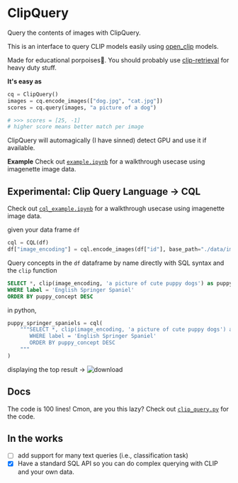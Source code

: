 # ClipQuery

Query the contents of images with ClipQuery.

This is an interface to query CLIP models easily using [open_clip](https://github.com/mlfoundations/open_clip) models.

Made for educational porpoises🐬. You should probably use [clip-retrieval](https://github.com/rom1504/clip-retrieval) for heavy duty stuff.

**It's easy as**

```python
cq = ClipQuery()
images = cq.encode_images(["dog.jpg", "cat.jpg"])
scores = cq.query(images, "a picture of a dog")

# >>> scores = [25, -1]
# higher score means better match per image
```

ClipQuery will automagically (I have sinned) detect GPU and use it if available.

**Example**
Check out [`example.ipynb`](example.ipynb) for a walkthrough usecase using imagenette image data.

## Experimental: Clip Query Language -> CQL

Check out [`cql_example.ipynb`](cql_example.ipynb) for a walkthrough usecase using imagenette image data.

given your data frame `df`

```python
cql = CQL(df)
df["image_encoding"] = cql.encode_images(df["id"], base_path="./data/imagenette")
```

Query concepts in the `df` dataframe by name directly with SQL syntax and the `clip` function

```SQL
SELECT *, clip(image_encoding, 'a picture of cute puppy dogs') as puppy_concept FROM df
WHERE label = 'English Springer Spaniel'
ORDER BY puppy_concept DESC
```

in python,

```python
puppy_springer_spaniels = cql(
    """SELECT *, clip(image_encoding, 'a picture of cute puppy dogs') as puppy_concept FROM df
       WHERE label = 'English Springer Spaniel'
       ORDER BY puppy_concept DESC
    """
)
```

displaying the top result -> 
![download](https://user-images.githubusercontent.com/65095341/229401832-79dc9a5e-6044-4818-ae48-430565ec307a.png)

## Docs

The code is 100 lines! Cmon, are you this lazy? Check out [`clip_query.py`](clip_query.py) for the code.

## In the works

-   [ ] add support for many text queries (i.e., classification task)
-   [x] Have a standard SQL API so you can do complex querying with CLIP and your own data.
